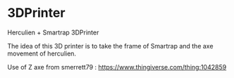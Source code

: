 # 3DPrinter
Herculien + Smartrap 3DPrinter

The idea of this 3D printer is to take the frame of Smartrap and the axe movement of herculien.

Use of Z axe from smerrett79 : https://www.thingiverse.com/thing:1042859

